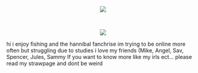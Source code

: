 <p align="center"><img src="https://komarev.com/ghpvc/?username=hamballscott&color=red"></p>
<br>
<p align="center"> <img src="https://spotify-github-profile.kittinanx.com/api/view?uid=mwhf6g6wnwviu4e4mtt54u257&cover_image=true&theme=default&show_offline=false&background_color=121212&interchange=false&bar_color=b51212)](https://github.com/kittinan/spotify-github-profile)"> </p>
hi i enjoy fishing and the hannibal fanchrise
im trying to be online more often but struggling due to studies
i love my friends (Mike, Angel, Sav, Spencer, Jules, Sammy 
If you want to know more like my irls ect... please read my strawpage 
and dont be weird 
